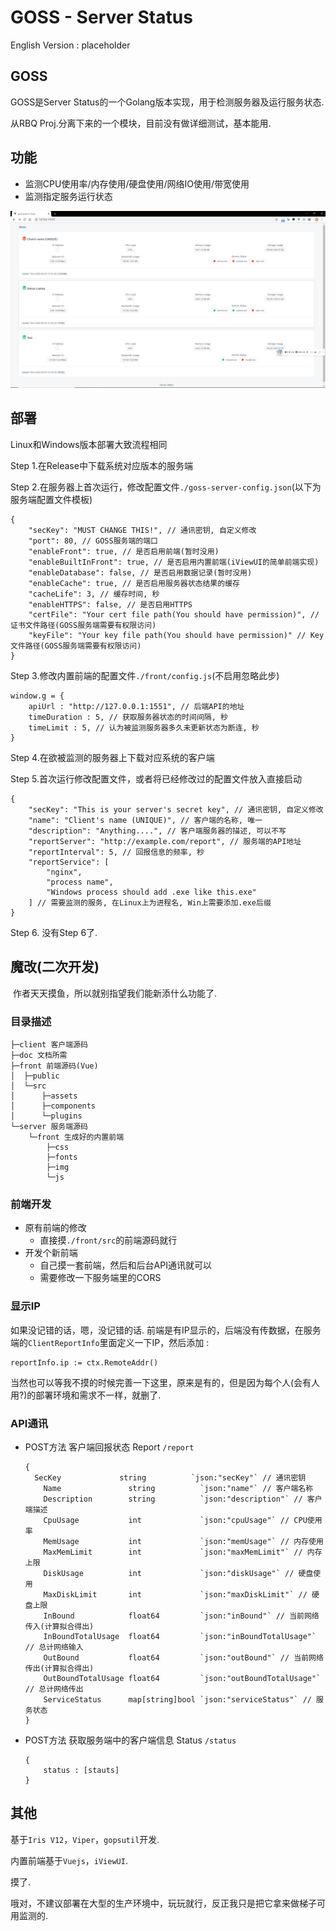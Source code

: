# GOSS - Server Status

  English Version : placeholder

## GOSS

  GOSS是Server Status的一个Golang版本实现，用于检测服务器及运行服务状态.

  从RBQ Proj.分离下来的一个模块，目前没有做详细测试，基本能用.

## 功能

- 监测CPU使用率/内存使用/硬盘使用/网络IO使用/带宽使用
- 监测指定服务运行状态

![demo](https://github.com/BakaErii/GOSS/blob/master/doc/demo.png)

## 部署

  Linux和Windows版本部署大致流程相同

  Step 1.在Release中下载系统对应版本的服务端

  Step 2.在服务器上首次运行，修改配置文件`./goss-server-config.json`(以下为服务端配置文件模板)

```
{
    "secKey": "MUST CHANGE THIS!", // 通讯密钥, 自定义修改
    "port": 80,	// GOSS服务端的端口
	"enableFront": true, // 是否启用前端(暂时没用)
	"enableBuiltInFront": true, // 是否启用内置前端(iViewUI的简单前端实现)
	"enableDatabase": false, // 是否启用数据记录(暂时没用)
	"enableCache": true, // 是否启用服务器状态结果的缓存
	"cacheLife": 3, // 缓存时间, 秒
	"enableHTTPS": false, // 是否启用HTTPS
	"certFile": "Your cert file path(You should have permission)", // 证书文件路径(GOSS服务端需要有权限访问)
	"keyFile": "Your key file path(You should have permission)" // Key文件路径(GOSS服务端需要有权限访问)
}
```

  Step 3.修改内置前端的配置文件`./front/config.js`(不启用忽略此步)

```
window.g = {
	apiUrl : "http://127.0.0.1:1551", // 后端API的地址
	timeDuration : 5, // 获取服务器状态的时间间隔, 秒
	timeLimit : 5, // 认为被监测服务器多久未更新状态为断连, 秒
}
```

  Step 4.在欲被监测的服务器上下载对应系统的客户端

  Step 5.首次运行修改配置文件，或者将已经修改过的配置文件放入直接启动

```
{
    "secKey": "This is your server's secret key", // 通讯密钥, 自定义修改
    "name": "Client's name (UNIQUE)", // 客户端的名称, 唯一
	"description": "Anything....", // 客户端服务器的描述, 可以不写
    "reportServer": "http://example.com/report", // 服务端的API地址
	"reportInterval": 5, // 回报信息的频率, 秒
    "reportService": [
		"nginx",
        "process name",
		"Windows process should add .exe like this.exe"
    ] // 需要监测的服务, 在Linux上为进程名, Win上需要添加.exe后缀
}
```

  Step 6. 没有Step 6了.

## 魔改(二次开发)

​    作者天天摸鱼，所以就别指望我们能新添什么功能了.

### 目录描述

```
├─client 客户端源码
├─doc 文档所需
├─front 前端源码(Vue)
│  ├─public
│  └─src
│      ├─assets
│      ├─components
│      └─plugins
└─server 服务端源码
    └─front 生成好的内置前端
        ├─css
        ├─fonts
        ├─img
        └─js
```

### 前端开发

- 原有前端的修改
    - 直接摸`./front/src`的前端源码就行
- 开发个新前端
    - 自己摸一套前端，然后和后台API通讯就可以
    - 需要修改一下服务端里的CORS

### 显示IP

  如果没记错的话，嗯，没记错的话. 前端是有IP显示的，后端没有传数据，在服务端的`ClientReportInfo`里面定义一下IP，然后添加 :

```
reportInfo.ip := ctx.RemoteAddr()
```

  当然也可以等我不摸的时候完善一下这里，原来是有的，但是因为每个人(会有人用?)的部署环境和需求不一样，就删了.

### API通讯

- POST方法 客户端回报状态 Report `/report`

    ```
    {
      SecKey             string          `json:"secKey"` // 通讯密钥
    	Name               string          `json:"name"` // 客户端名称
    	Description        string          `json:"description"` // 客户端描述
    	CpuUsage           int             `json:"cpuUsage"` // CPU使用率
    	MemUsage           int             `json:"memUsage"` // 内存使用
    	MaxMemLimit        int             `json:"maxMemLimit"` // 内存上限
    	DiskUsage          int             `json:"diskUsage"` // 硬盘使用
    	MaxDiskLimit       int             `json:"maxDiskLimit"` // 硬盘上限
    	InBound            float64         `json:"inBound"` // 当前网络传入(计算拟合得出)
    	InBoundTotalUsage  float64         `json:"inBoundTotalUsage"` // 总计网络输入
    	OutBound           float64         `json:"outBound"` // 当前网络传出(计算拟合得出)
    	OutBoundTotalUsage float64         `json:"outBoundTotalUsage"` // 总计网络传出
    	ServiceStatus      map[string]bool `json:"serviceStatus"` // 服务状态
    }
    ```

- POST方法 获取服务端中的客户端信息 Status `/status`

    ```
    {
        status : [stauts]
    }
    ```

## 其他

基于`Iris V12`，`Viper`，`gopsutil`开发.

内置前端基于`Vuejs`，`iViewUI`.

摸了.

哦对，不建议部署在大型的生产环境中，玩玩就行，反正我只是把它拿来做梯子可用监测的.
